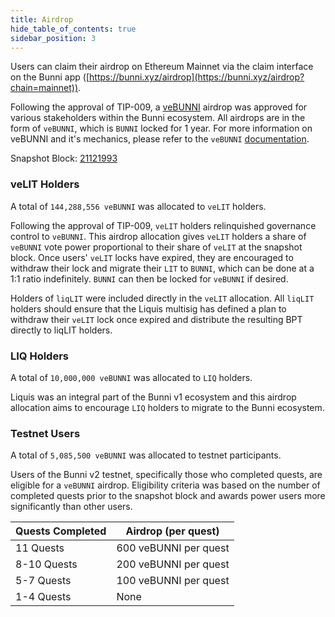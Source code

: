 ```yaml
---
title: Airdrop
hide_table_of_contents: true
sidebar_position: 3
---
```


Users can claim their airdrop on Ethereum Mainnet via the claim interface on the Bunni app ([https://bunni.xyz/airdrop](https://bunni.xyz/airdrop?chain=mainnet)).

Following the approval of TIP-009, a [veBUNNI](https://etherscan.io/token/0x00000042877f4a1cC0693383ebdAc7c0e0A1bf77) airdrop was approved for various stakeholders within the Bunni ecosystem. All airdrops are in the form of `veBUNNI`, which is `BUNNI` locked for 1 year. For more information on veBUNNI and it's mechanics, please refer to the `veBUNNI` [documentation](./veBUNNI).

Snapshot Block: [21121993](https://etherscan.io/block/21121993)



### veLIT Holders

A total of `144,288,556 veBUNNI` was allocated to `veLIT` holders.

Following the approval of TIP-009, `veLIT` holders relinquished governance control to `veBUNNI`. This airdrop allocation gives `veLIT` holders a share of `veBUNNI` vote power proportional to their share of `veLIT` at the snapshot block. Once users' `veLIT` locks have expired, they are encouraged to withdraw their lock and migrate their `LIT` to `BUNNI`, which can be done at a 1:1 ratio indefinitely. `BUNNI` can then be locked for `veBUNNI` if desired.

Holders of `liqLIT` were included directly in the `veLIT` allocation. All `liqLIT` holders should ensure that the Liquis multisig has defined a plan to withdraw their `veLIT` lock once expired and distribute the resulting BPT directly to liqLIT holders.

### LIQ Holders

A total of `10,000,000 veBUNNI` was allocated to `LIQ` holders.

Liquis was an integral part of the Bunni v1 ecosystem and this airdrop allocation aims to encourage `LIQ` holders to migrate to the Bunni ecosystem.

### Testnet Users

A total of `5,085,500 veBUNNI` was allocated to testnet participants.

Users of the Bunni v2 testnet, specifically those who completed quests, are eligible for a `veBUNNI` airdrop. Eligibility criteria was based on the number of completed quests prior to the snapshot block and awards power users more significantly than other users. 

| Quests Completed | Airdrop (per quest) |
| ----- | ----- |
| 11 Quests | 600 veBUNNI per quest |
| 8-10 Quests | 200 veBUNNI per quest |
| 5-7 Quests | 100 veBUNNI per quest |
| 1-4 Quests | None |